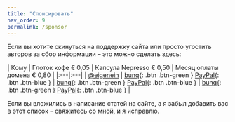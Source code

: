 ```yaml
---
title: "Спонсировать"
nav_order: 9
permalink: /sponsor
---
```


Если вы хотите скинуться на поддержку сайта или просто угостить авторов за сбор информации – это можно сделать здесь:

| Кому | Глоток кофе € 0,05 | Капсула Nepresso € 0,50 | Месяц оплаты домена € 0,80 |
|:---|:---|
| [@eigenein](https://t.me/eigenein) | <span class="fs-5">[bunq](https://bunq.me/eigenein/0.05){: .btn .btn-green }</span> <span class="fs-5">[PayPal](https://paypal.me/eigenein/0.05){: .btn .btn-blue }</span> | <span class="fs-5">[bunq](https://bunq.me/eigenein/0.50){: .btn .btn-green }</span> <span class="fs-5">[PayPal](https://paypal.me/eigenein/0.50){: .btn .btn-blue }</span> | <span class="fs-5">[bunq](https://bunq.me/eigenein/0.80){: .btn .btn-green }</span> <span class="fs-5">[PayPal](https://paypal.me/eigenein/0.80){: .btn .btn-blue }</span> |

Если вы вложились в написание статей на сайте, а я забыл добавить вас в этот список – свяжитесь со мной, и я исправлю.
